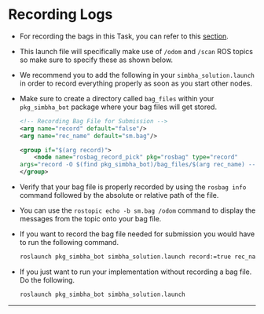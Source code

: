 # Recording Logs

- For recording the bags in this Task, you can refer to this [section](../task0/recording-logs.html).

- This launch file will specifically make use of `/odom` and `/scan` ROS topics so make sure to specify these as shown below.

- We recommend you to add the following in your `simbha_solution.launch` in order to record everything properly as soon as you start other nodes.

- Make sure to create a directory called `bag_files` within your `pkg_simbha_bot` package where your bag files will get stored.

    ```xml
    <!-- Recording Bag File for Submission -->
    <arg name="record" default="false"/>
    <arg name="rec_name" default="sm.bag"/>

    <group if="$(arg record)">
        <node name="rosbag_record_pick" pkg="rosbag" type="record"
    args="record -O $(find pkg_simbha_bot)/bag_files/$(arg rec_name) --chunksize=10 /odom /scan" output="screen"/>
    </group>
    ```


- Verify that your bag file is properly recorded by using the `rosbag info` command followed by the absolute or relative path of the file.

- You can use the `rostopic echo -b sm.bag /odom` command to display the messages from the topic onto your bag file.

- If you want to record the bag file needed for submission you would have to run the following command.

    ```bash
    roslaunch pkg_simbha_bot simbha_solution.launch record:=true rec_name:=sm.bag
    ```

- If you just want to run your implementation without recording a bag file. Do the following.

    ```bash
    roslaunch pkg_simbha_bot simbha_solution.launch
    ```

---
